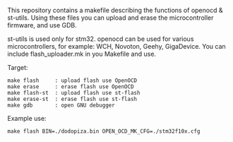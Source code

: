 This repository contains a  makefile describing the functions of openocd & st-utils. 
Using these files you can upload and erase the microcontroller firmware, and use GDB.

st-utils is used only for stm32. openocd can be used for various microcontrollers, for example: WCH, Novoton, Geehy, GigaDevice.
You can include flash_uploader.mk in you Makefile and use.

Target:

	make flash     : upload flash use OpenOCD
	make erase     : erase flash use OpenOCD
	make flash-st  : upload flash use st-flash
	make erase-st  : erase flash use st-flash
	make gdb       : open GNU debugger

Example use:

	make flash BIN=./dodopiza.bin OPEN_OCD_MK_CFG=./stm32f10x.cfg
	
